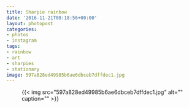 ```yaml
---
title: Sharpie rainbow
date: '2016-11-21T08:18:56+00:00'
layout: photopost
categories:
- photos
- instagram
tags:
- rainbow
- art
- sharpies
- stationary
image: 597a828ed49985b6ae6dbceb7dffdec1.jpg
---
```


<figure class="photo photo--square">
  {{< img src="597a828ed49985b6ae6dbceb7dffdec1.jpg" alt="" caption="" >}}

</figure>




